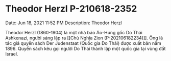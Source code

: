 # Theodor Herzl P-210618-2352

Date: Jun 18, 2021 11:52 PM
Description: Theodor Herzl

Theodor Herzl (1860-1904) là một nhà báo Áo-Hung gốc Do Thái Ashkenazi, người sáng lập ra [[Chủ Nghĩa Zion (P-202106182234)]]. Ông là tác giả quyển sách Der Judenstaat (Quốc gia Do Thái) được xuất bản năm 1896. Quyển sách kêu gọi người Do Thái thành lập một quốc gia tại vùng đất Israel.